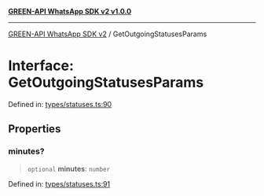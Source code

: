[**GREEN-API WhatsApp SDK v2 v1.0.0**](../README.md)

***

[GREEN-API WhatsApp SDK v2](../globals.md) / GetOutgoingStatusesParams

# Interface: GetOutgoingStatusesParams

Defined in: [types/statuses.ts:90](https://github.com/green-api/whatsapp-api-client-js-v2/blob/6c31521abaa4e85365f3538298181cae99417bce/src/types/statuses.ts#L90)

## Properties

### minutes?

> `optional` **minutes**: `number`

Defined in: [types/statuses.ts:91](https://github.com/green-api/whatsapp-api-client-js-v2/blob/6c31521abaa4e85365f3538298181cae99417bce/src/types/statuses.ts#L91)
